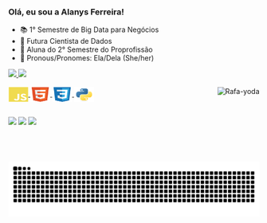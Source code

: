 ### Olá, eu sou a Alanys Ferreira!

- 📚 1° Semestre de Big Data para Negócios
- 🌱 Futura Cientista de Dados
- 💬 Aluna do 2° Semestre do Proprofissão
- 🙂 Pronous/Pronomes: Ela/Dela (She/her)

 <div>
  <a href="https://github.com/AlanysF">
  <img height="180em" src="https://github-readme-stats.vercel.app/api?username=AlanysF&show_icons=true&theme=onedark&include_all_commits=true&count_private=true"/>
  <img height="150em" src="https://github-readme-stats.vercel.app/api/top-langs/?username=AlanysF&layout=compact&langs_count=7&theme=onedark"/>
</div>
  
  <div style="display: inline_block"><br>
  <img align="center" alt="Rafa-Js" height="30" width="40" src="https://raw.githubusercontent.com/devicons/devicon/master/icons/javascript/javascript-plain.svg">
  <img align="center" alt="Rafa-HTML" height="30" width="40" src="https://raw.githubusercontent.com/devicons/devicon/master/icons/html5/html5-original.svg">
  <img align="center" alt="Rafa-CSS" height="30" width="40" src="https://raw.githubusercontent.com/devicons/devicon/master/icons/css3/css3-original.svg">
  <img align="center" alt="Rafa-Python" height="30" width="40" src="https://raw.githubusercontent.com/devicons/devicon/master/icons/python/python-original.svg">
  <img height="150em" align="right" alt="Rafa-yoda" src="https://cdn.discordapp.com/attachments/693199418375143515/883853029047164938/Webp.net-gifmaker.gif">
</div>
  
 ##
 
  <div> 
</a>
  <a href="https://www.instagram.com/ferreiraalanys/" target="_blank"><img src="https://img.shields.io/badge/-Instagram-%23E4405F?style=for-the-badge&logo=instagram&logoColor=white" target="_blank"></a>
  <a href = "mailto:alanys.fo@gmail.com"><img src="https://img.shields.io/badge/-Gmail-%23333?style=for-the-badge&logo=gmail&logoColor=white" target="_blank"></a>
  <a href="https://www.linkedin.com/in/alanysferreira/" target="_blank"><img src="https://img.shields.io/badge/-LinkedIn-%230077B5?style=for-the-badge&logo=linkedin&logoColor=white" target="_blank"></a> 
  
  ![Snake animation](https://github.com/AlanysF/AlanysF/blob/output/github-contribution-grid-snake.svg)
  </div>
